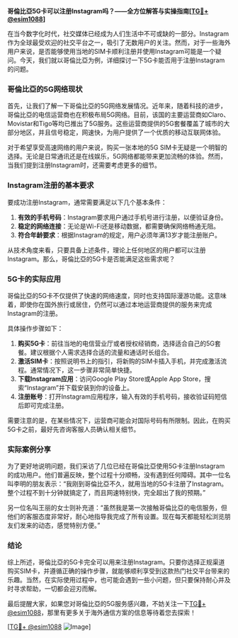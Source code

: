 **哥倫比亞5G卡可以注册Instagram吗？——全方位解答与实操指南[[TG💪+ @esim1088](https://t.me/s/esim1088)]**

在当今数字化时代，社交媒体已经成为人们生活中不可或缺的一部分。Instagram作为全球最受欢迎的社交平台之一，吸引了无数用户的关注。然而，对于一些海外用户来说，是否能够使用当地的SIM卡顺利注册并使用Instagram可能是一个疑问。今天，我们就以哥倫比亞为例，详细探讨一下5G卡能否用于注册Instagram的问题。

### 哥倫比亞的5G网络现状

首先，让我们了解一下哥倫比亞的5G网络发展情况。近年来，随着科技的进步，哥倫比亞的电信运营商也在积极布局5G网络。目前，该国的主要运营商如Claro、Movistar和Tigo等均已推出了5G服务。这些运营商提供的5G套餐覆盖了城市的大部分地区，并且信号稳定，网速快，为用户提供了一个优质的移动互联网体验。

对于希望享受高速网络的用户来说，购买一张本地的5G SIM卡无疑是一个明智的选择。无论是日常通讯还是在线娱乐，5G网络都能带来更加流畅的体验。然而，当我们提到注册Instagram时，还需要考虑更多的细节。

### Instagram注册的基本要求

要成功注册Instagram，通常需要满足以下几个基本条件：

1. **有效的手机号码**：Instagram要求用户通过手机号进行注册，以便验证身份。
2. **稳定的网络连接**：无论是Wi-Fi还是移动数据，都需要确保网络畅通无阻。
3. **符合年龄要求**：根据Instagram的规定，用户必须年满13岁才能注册账户。

从技术角度来看，只要具备上述条件，理论上任何地区的用户都可以注册Instagram。那么，哥倫比亞的5G卡是否能满足这些需求呢？

### 5G卡的实际应用

哥倫比亞的5G卡不仅提供了快速的网络速度，同时也支持国际漫游功能。这意味着，即使你在国外旅行或居住，仍然可以通过本地运营商提供的服务来完成Instagram的注册。

具体操作步骤如下：

1. **购买5G卡**：前往当地的电信营业厅或者授权经销商，选择适合自己的5G套餐。建议根据个人需求选择合适的流量和通话时长组合。
2. **激活SIM卡**：按照说明书上的指引，将新购的SIM卡插入手机，并完成激活流程。通常情况下，这一步骤非常简单快捷。
3. **下载Instagram应用**：访问Google Play Store或Apple App Store，搜索“Instagram”并下载安装到你的设备上。
4. **注册账号**：打开Instagram应用程序，输入有效的手机号码，接收验证码短信后即可完成注册。

需要注意的是，在某些情况下，运营商可能会对国际号码有所限制。因此，在购买5G卡之前，最好先咨询客服人员确认相关细节。

### 实际案例分享

为了更好地说明问题，我们采访了几位已经在哥倫比亞使用5G卡注册Instagram的成功用户。他们普遍反映，整个过程十分顺畅，没有遇到任何障碍。其中一位名叫李明的朋友表示：“我刚到哥倫比亞不久，就用当地的5G卡注册了Instagram。整个过程不到十分钟就搞定了，而且网速特别快，完全超出了我的预期。”

另一位名叫王丽的女士则补充道：“虽然我是第一次接触哥倫比亞的电信服务，但他们的客服态度非常好，耐心地指导我完成了所有设置。现在每天都能轻松浏览朋友们发来的动态，感觉特别方便。”

### 结论

综上所述，哥倫比亞的5G卡完全可以用来注册Instagram。只要你选择正规渠道购买SIM卡，并遵循正确的操作步骤，就能够顺利享受到这款热门社交平台带来的乐趣。当然，在实际使用过程中，也可能会遇到一些小问题，但只要保持耐心并及时寻求帮助，一切都会迎刃而解。

最后提醒大家，如果您对哥倫比亞的5G服务感兴趣，不妨关注一下[TG💪+ @esim1088](https://t.me/s/esim1088)，那里有更多关于海外通信方案的信息等待着您去探索！

[[TG💪+ @esim1088](https://t.me/s/esim1088) ![Image](https://i.postimg.cc/4NQfJmqS/Snipaste-2025-05-13-00-14-12.png)]